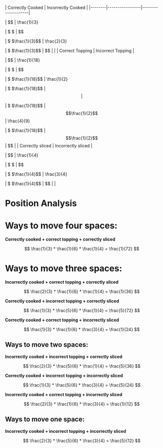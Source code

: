| Correctly Cooked | Incorrectly Cooked |
|--------|-----------------|--------------------|

| $$
| \frac{1}{3}

| $
$ | $$

| $
$\frac{1}{3}$$ | \frac{2}{3}

| $
$\frac{1}{3}$$ | $$
 |                    |
| Correct Topping | Incorrect Topping |

| $$
| \frac{1}{18}

| $
$ | $$

| $
$\frac{1}{18}$$ | \frac{1}{2}

| $
$\frac{1}{18}$$ | $$ | $$

| $
$\frac{1}{18}$$ | $$\frac{1}{2}$$ | \frac{4}{9}

| $
$\frac{1}{18}$$ | $$\frac{1}{2}$$ | $$
 |
|  Correctly sliced | Incorrectly sliced |

| $$
| \frac{1}{4}

| $
$ | $$

| $
$\frac{1}{4}$$ | \frac{3}{4}

| $
$\frac{1}{4}$$ | $$
 |                    |

# Position Analysis

# Ways to move four spaces:

**Correctly cooked + correct topping + correctly sliced**

$$
\frac{1}{3} * \frac{1}{6} * \frac{1}{4} = \frac{1}{72}
$$

# Ways to move three spaces:

**Incorrectly cooked + correct topping + correctly sliced**

$$
\frac{2}{3} * \frac{1}{6} * \frac{1}{4} = \frac{1}{36}
$$

**Correctly cooked + incorrect topping + correctly sliced**

$$
\frac{1}{3} * \frac{5}{6} * \frac{1}{4} = \frac{5}{72}
$$

**Correctly cooked + correct topping + incorrectly sliced**

$$
\frac{1}{3} * \frac{1}{6} * \frac{3}{4} = \frac{1}{24}
$$

## Ways to move two spaces:

**Incorrectly cooked + incorrect topping + correctly sliced**

$$
\frac{2}{3} * \frac{5}{6} * \frac{1}{4} = \frac{5}{36}
$$

**Correctly cooked + incorrect topping + incorrectly sliced**

$$
\frac{1}{3} * \frac{5}{6} * \frac{3}{4} = \frac{5}{24}
$$

**Incorrectly cooked + correct topping + incorrectly sliced**

$$
\frac{2}{3} * \frac{1}{6} * \frac{3}{4} = \frac{1}{12}
$$

## Ways to move one space:

**Incorrectly cooked + incorrect topping + incorrectly sliced**

$$
\frac{2}{3} * \frac{5}{6} * \frac{3}{4} = \frac{5}{12}
$$
